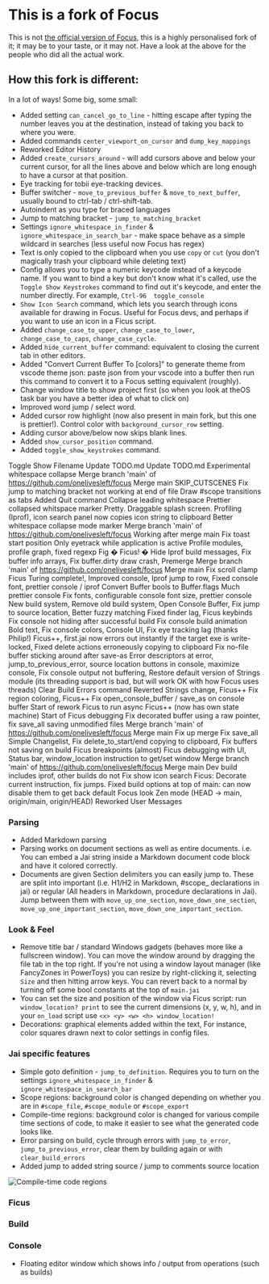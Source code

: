 # This is a fork of Focus

This is not [the official version of Focus](https://github.com/focus-editor/focus/), this is a highly personalised fork of it; it may be to your taste, or it may not.  Have a look at the above for the people who did all the actual work.

## How this fork is different:

In a lot of ways! Some big, some small:

* Added setting `can_cancel_go_to_line` - hitting escape after typing the number leaves you at the destination, instead of taking you back to where you were.
* Added commands `center_viewport_on_cursor` and `dump_key_mappings`
* Reworked Editor History
* Added `create_cursors_around` - will add cursors above and below your current cursor, for all the lines above and below which are long enough to have a cursor at that position.
* Eye tracking for tobii eye-tracking devices.
* Buffer switcher - `move_to_previous_buffer` & `move_to_next_buffer`, usually bound to ctrl-tab / ctrl-shift-tab.
* Autoindent as you type for braced languages
* Jump to matching bracket - `jump_to_matching_bracket`
* Settings `ignore_whitespace_in_finder` & `ignore_whitespace_in_search_bar` - make space behave as a simple wildcard in searches (less useful now Focus has regex)
* Text is only copied to the clipboard when you use `copy` or `cut` (you don't magically trash your clipboard while deleting text)
* Config allows you to type a numeric keycode instead of a keycode name.  If you want to bind a key but don't know what it's called, use the `Toggle Show Keystrokes` command to find out it's keycode, and enter the number directly. For example, `Ctrl-96  toggle_console`
* `Show Icon Search` command, which lets you search through icons available for drawing in Focus.  Useful for Focus devs, and perhaps if you want to use an icon in a Ficus script.
* Added `change_case_to_upper`, `change_case_to_lower`, `change_case_to_caps`, `change_case_cycle`.
* Added `hide_current_buffer` command: equivalent to closing the current tab in other editors.
* Added "Convert Current Buffer To [colors]" to generate theme from vscode theme json: paste json from your vscode into a buffer then run this command to convert it to a Focus setting equivalent (roughly).
* Change window title to show project first (so when you look at theOS task bar you have a better idea of what to click on)
* Improved word jump / select word.
* Added cursor row highlight (now also present in main fork, but this one is prettier!).  Control color with `background_cursor_row` setting.
* Adding cursor above/below now skips blank lines.
* Added `show_cursor_position` command.
* Added `toggle_show_keystrokes` command.

Toggle Show Filename
Update TODO.md
Update TODO.md
Experimental whitespace collapse
Merge branch 'main' of https://github.com/onelivesleft/focus
Merge main
SKIP_CUTSCENES
Fix jump to matching bracket not working at end of file
Draw #scope transitions as tabs
Added Quit command
Collapse leading whitespace
Prettier collapsed whitspace marker
Pretty.  Draggable splash screen.
Profiling (Iprof), icon search panel now copies icon string to clipboard
Better whitespace collapse mode marker
Merge branch 'main' of https://github.com/onelivesleft/focus
Working after merge main
Fix toast start position
Only eyetrack while application is active
Profile modules, profile graph, fixed regexp
Fig �
Ficus! �  Hide Iprof build messages, Fix buffer info arrays, Fix buffer.dirty draw crash,
Premerge
Merge branch 'main' of https://github.com/onelivesleft/focus
Merge main
Fix scroll clamp
Ficus Turing complete!, Improved console, Iprof jump to row,
Fixed console font, prettier console / iprof
Convert Buffer bools to Buffer.flags
Much prettier console
Fix fonts, configurable console font size, prettier console
New build system, Remove old build system, Open Console Buffer, Fix jump to source location, Better fuzzy matching
Fixed finder lag, Ficus keybinds
Fix console not hiding after successful build
Fix console build animation
Bold text, Fix console colors, Console UI, Fix eye tracking lag (thanks Philip!)
Ficus++, first.jai now errors out instantly if the target exe is write-locked, Fixed delete actions erroneously copying to clipboard
Fix no-file buffer sticking around after save-as
Error descriptors at error, jump_to_previous_error, source location buttons in console, maximize console,
Fix console output not buffering, Restore default version of Strings module (its threading support is bad, but will work OK with how Focus uses threads)
Clear Build Errors command
Reverted Strings change, Ficus++
Fix region coloring, Ficus++
Fix open_console_buffer / save_as on console buffer
Start of rework Ficus to run async
Ficus++ (now has own state machine)
Start of Ficus debugging
Fix decorated buffer using a raw pointer, fix save_all saving unmodified files
Merge branch 'main' of https://github.com/onelivesleft/focus
Merge main
Fix up merge
Fix save_all
Simple Changelist, Fix delete_to_start/end copying to clipboard, Fix buffers not saving on build
Ficus breakpoints (almost)
Ficus debugging with UI, Status bar, window_location instruction to get/set window
Merge branch 'main' of https://github.com/onelivesleft/focus
Merge main
Dev build includes iprof, other builds do not
Fix show icon search
Ficus: Decorate current instruction, fix jumps.
Fixed build options at top of main: can now disable them to get back default Focus look
Zen mode
(HEAD -> main, origin/main, origin/HEAD) Reworked User Messages





### Parsing
* Added Markdown parsing
* Parsing works on document sections as well as entire documents. i.e. You can embed a Jai string inside a Markdown document code block and have it colored correctly.
* Documents are given Section delimiters you can easily jump to. These are split into important (i.e. H1/H2 in Markdown, #scope_ declarations in jai) or regular (All headers in Markdown, procedure declarations in Jai).  Jump between them with `move_up_one_section`, `move_down_one_section`, `move_up_one_important_section`, `move_down_one_important_section`.

### Look & Feel
* Remove title bar / standard Windows gadgets (behaves more like a fullscreen window).  You can move the window around by dragging the file tab in the top right.  If you're not using a window layout manager (like FancyZones in PowerToys) you can resize by right-clicking it, selecting `Size` and then hitting arrow keys. You can revert back to a normal by turning off some bool constants at the top of `main.jai`
* You can set the size and position of the window via Ficus script: run `window_location? print` to see the current dimensions (x, y, w, h), and in your `on_load` script use `<x> <y> <w> <h> window_location!`
* Decorations: graphical elements added within the text, For instance, color squares drawn next to color settings in config files.

### Jai specific features
* Simple goto definition - `jump_to_definition`. Requires you to turn on the settings `ignore_whitespace_in_finder` & `ignore_whitespace_in_search_bar`
* Scope regions: background color is changed depending on whether you are in `#scope_file`, `#scope_module` or `#scope_export`
* Compile-time regions: background color is changed for various compile time sections of code, to make it easier to see what the generated code looks like.
* Error parsing on build, cycle through errors with `jump_to_error`, `jump_to_previous_error`, clear them by building again or with `clear_build_errors`
* Added jump to added string source / jump to comments source location

![Compile-time code regions](imagesa/compile_time_region.png)



### Ficus

### Build

### Console
* Floating editor window which shows info / output from operations (such as builds)


